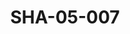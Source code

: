 ---
pid: SHA-05-007
title: SHA-05-007
language: en
collection: Sharhabil Ahmed
original_label: 
rights: Sharhabil Ahmed
location_of_original: Sharhabil Ahmed
photographer_or_studio: 
scanned_from: photograph 7.3 by 10.4
_date: 1963-1964
location: Port Sudan
description: Group including Muhammad Isma'il Kamil Hussain Ahmed Daoud and Mahdi
  'Ali Ibrahim
additional_notes: 
permission_display: 'yes'
on_server: 'no'
on_website: 'no'
permalink: /photopages/en/SHA-05-007.html
layout: photo-page
---